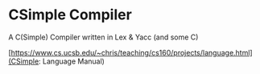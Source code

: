 # CSimple Compiler
A C(Simple) Compiler written in Lex & Yacc (and some C)

[https://www.cs.ucsb.edu/~chris/teaching/cs160/projects/language.html](CSimple: Language Manual)